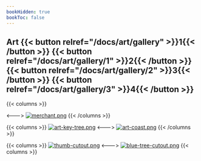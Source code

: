 ```yaml
---
bookHidden: true
bookToc: false
---
```

## Art {{< button relref="/docs/art/gallery" >}}1{{< /button >}} {{< button relref="/docs/art/gallery/1" >}}2{{< /button >}} {{< button relref="/docs/art/gallery/2" >}}3{{< /button >}} {{< button relref="/docs/art/gallery/3" >}}4{{< /button >}}

{{< columns >}}


<--->
[![merchant.png](https://i.postimg.cc/bzDK6rGc/merchant.png)](/merchant/)
{{< /columns >}}

{{< columns >}}
[![art-key-tree.png](https://i.postimg.cc/BsqmbtqS/art-key-tree.png)](/keytree/)
<--->
[![art-coast.png](https://i.postimg.cc/M61gSLb9/art-coast.png)](/coast/)
{{< /columns >}}

{{< columns >}}
[![thumb-cutout.png](https://i.postimg.cc/2z3ZYkC7/thumb-cutout.png)](/voodoo/)
<--->
[![blue-tree-cutout.png](https://i.postimg.cc/Bq6M53w6/blue-tree-cutout.png)](/blue_tree/)
{{< columns >}}
